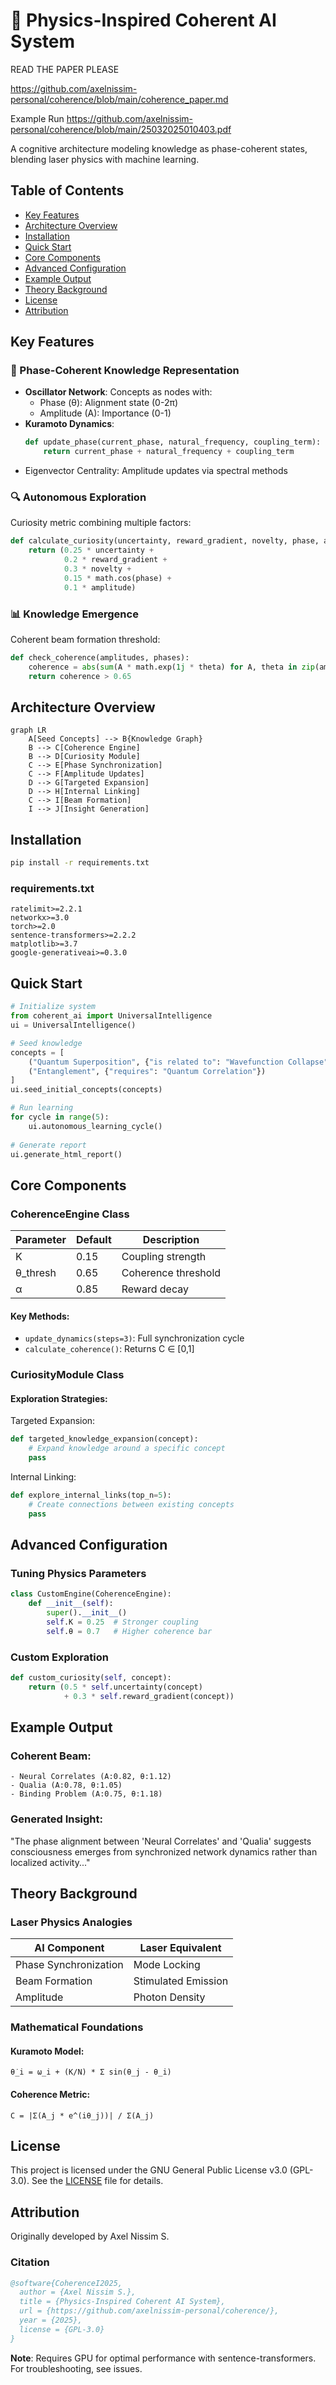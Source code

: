 # 🌌 Physics-Inspired Coherent AI System

READ THE PAPER PLEASE

https://github.com/axelnissim-personal/coherence/blob/main/coherence_paper.md

Example Run
https://github.com/axelnissim-personal/coherence/blob/main/25032025010403.pdf

A cognitive architecture modeling knowledge as phase-coherent states, blending laser physics with machine learning.

## Table of Contents
- [Key Features](#key-features)
- [Architecture Overview](#architecture-overview)
- [Installation](#installation)
- [Quick Start](#quick-start)
- [Core Components](#core-components)
- [Advanced Configuration](#advanced-configuration)
- [Example Output](#example-output)
- [Theory Background](#theory-background)
- [License](#license)
- [Attribution](#attribution)

## Key Features

### 🧠 Phase-Coherent Knowledge Representation
- **Oscillator Network**: Concepts as nodes with:
  - Phase (θ): Alignment state (0-2π)
  - Amplitude (A): Importance (0-1)
- **Kuramoto Dynamics**: 
  ```python
  def update_phase(current_phase, natural_frequency, coupling_term):
      return current_phase + natural_frequency + coupling_term
  ```
- Eigenvector Centrality: Amplitude updates via spectral methods

### 🔍 Autonomous Exploration
Curiosity metric combining multiple factors:

```python
def calculate_curiosity(uncertainty, reward_gradient, novelty, phase, amplitude):
    return (0.25 * uncertainty + 
            0.2 * reward_gradient + 
            0.3 * novelty + 
            0.15 * math.cos(phase) + 
            0.1 * amplitude)
```

### 📊 Knowledge Emergence
Coherent beam formation threshold:

```python
def check_coherence(amplitudes, phases):
    coherence = abs(sum(A * math.exp(1j * theta) for A, theta in zip(amplitudes, phases))) / sum(amplitudes)
    return coherence > 0.65
```

## Architecture Overview

```mermaid
graph LR
    A[Seed Concepts] --> B{Knowledge Graph}
    B --> C[Coherence Engine]
    B --> D[Curiosity Module]
    C --> E[Phase Synchronization]
    C --> F[Amplitude Updates]
    D --> G[Targeted Expansion]
    D --> H[Internal Linking]
    C --> I[Beam Formation]
    I --> J[Insight Generation]
```

## Installation

```bash
pip install -r requirements.txt
```

### requirements.txt
```
ratelimit>=2.2.1
networkx>=3.0
torch>=2.0
sentence-transformers>=2.2.2
matplotlib>=3.7
google-generativeai>=0.3.0
```

## Quick Start

```python
# Initialize system
from coherent_ai import UniversalIntelligence
ui = UniversalIntelligence()

# Seed knowledge
concepts = [
    ("Quantum Superposition", {"is related to": "Wavefunction Collapse"}),
    ("Entanglement", {"requires": "Quantum Correlation"})
]
ui.seed_initial_concepts(concepts)

# Run learning
for cycle in range(5):
    ui.autonomous_learning_cycle()
    
# Generate report
ui.generate_html_report()
```

## Core Components

### CoherenceEngine Class

| Parameter | Default | Description |
|-----------|---------|-------------|
| K | 0.15 | Coupling strength |
| θ_thresh | 0.65 | Coherence threshold |
| α | 0.85 | Reward decay |

#### Key Methods:
- `update_dynamics(steps=3)`: Full synchronization cycle
- `calculate_coherence()`: Returns C ∈ [0,1]

### CuriosityModule Class

#### Exploration Strategies:

Targeted Expansion:
```python
def targeted_knowledge_expansion(concept):
    # Expand knowledge around a specific concept
    pass
```

Internal Linking:
```python
def explore_internal_links(top_n=5):
    # Create connections between existing concepts
    pass
```

## Advanced Configuration

### Tuning Physics Parameters

```python
class CustomEngine(CoherenceEngine):
    def __init__(self):
        super().__init__()
        self.K = 0.25  # Stronger coupling
        self.θ = 0.7   # Higher coherence bar
```

### Custom Exploration

```python
def custom_curiosity(self, concept):
    return (0.5 * self.uncertainty(concept) 
            + 0.3 * self.reward_gradient(concept))
```

## Example Output

### Coherent Beam:
```
- Neural Correlates (A:0.82, θ:1.12)
- Qualia (A:0.78, θ:1.05)
- Binding Problem (A:0.75, θ:1.18)
```

### Generated Insight:
"The phase alignment between 'Neural Correlates' and 'Qualia' suggests consciousness emerges from synchronized network dynamics rather than localized activity..."

## Theory Background

### Laser Physics Analogies

| AI Component | Laser Equivalent |
|--------------|-----------------|
| Phase Synchronization | Mode Locking |
| Beam Formation | Stimulated Emission |
| Amplitude | Photon Density |

### Mathematical Foundations

#### Kuramoto Model:
```
θ̇_i = ω_i + (K/N) * Σ sin(θ_j - θ_i)
```

#### Coherence Metric:
```
C = |Σ(A_j * e^(iθ_j))| / Σ(A_j)
```

## License

This project is licensed under the GNU General Public License v3.0 (GPL-3.0). See the [LICENSE](LICENSE) file for details.

## Attribution

Originally developed by Axel Nissim S. 

### Citation
```bibtex
@software{CoherenceI2025,
  author = {Axel Nissim S.},
  title = {Physics-Inspired Coherent AI System},
  url = {https://github.com/axelnissim-personal/coherence/},
  year = {2025},
  license = {GPL-3.0}
}
```

**Note**: Requires GPU for optimal performance with sentence-transformers. For troubleshooting, see issues.
